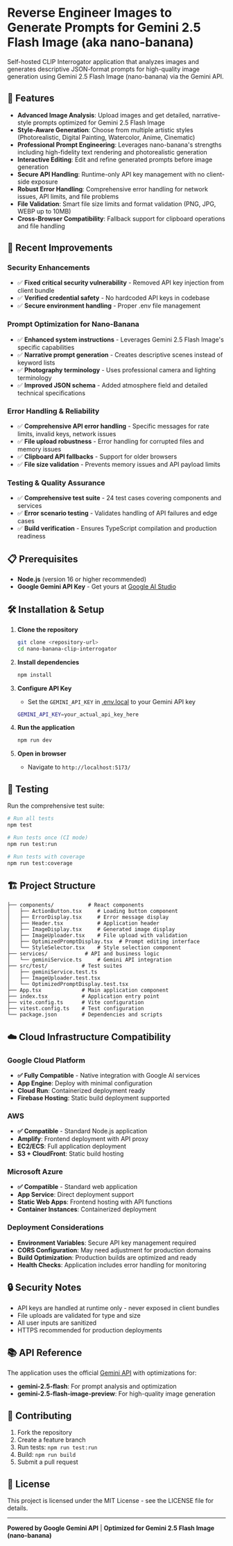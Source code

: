 # Reverse Engineer Images to Generate Prompts for Gemini 2.5 Flash Image (aka nano-banana)

Self-hosted CLIP Interrogator application that analyzes images and generates descriptive JSON-format prompts for high-quality image generation using Gemini 2.5 Flash Image (nano-banana) via the Gemini API.

## 🚀 Features

- **Advanced Image Analysis**: Upload images and get detailed, narrative-style prompts optimized for Gemini 2.5 Flash Image
- **Style-Aware Generation**: Choose from multiple artistic styles (Photorealistic, Digital Painting, Watercolor, Anime, Cinematic)
- **Professional Prompt Engineering**: Leverages nano-banana's strengths including high-fidelity text rendering and photorealistic generation
- **Interactive Editing**: Edit and refine generated prompts before image generation
- **Secure API Handling**: Runtime-only API key management with no client-side exposure
- **Robust Error Handling**: Comprehensive error handling for network issues, API limits, and file problems
- **File Validation**: Smart file size limits and format validation (PNG, JPG, WEBP up to 10MB)
- **Cross-Browser Compatibility**: Fallback support for clipboard operations and file handling

## 🔧 Recent Improvements

### Security Enhancements
- ✅ **Fixed critical security vulnerability** - Removed API key injection from client bundle
- ✅ **Verified credential safety** - No hardcoded API keys in codebase
- ✅ **Secure environment handling** - Proper .env file management

### Prompt Optimization for Nano-Banana
- ✅ **Enhanced system instructions** - Leverages Gemini 2.5 Flash Image's specific capabilities
- ✅ **Narrative prompt generation** - Creates descriptive scenes instead of keyword lists
- ✅ **Photography terminology** - Uses professional camera and lighting terminology
- ✅ **Improved JSON schema** - Added atmosphere field and detailed technical specifications

### Error Handling & Reliability
- ✅ **Comprehensive API error handling** - Specific messages for rate limits, invalid keys, network issues
- ✅ **File upload robustness** - Error handling for corrupted files and memory issues
- ✅ **Clipboard API fallbacks** - Support for older browsers
- ✅ **File size validation** - Prevents memory issues and API payload limits

### Testing & Quality Assurance
- ✅ **Comprehensive test suite** - 24 test cases covering components and services
- ✅ **Error scenario testing** - Validates handling of API failures and edge cases
- ✅ **Build verification** - Ensures TypeScript compilation and production readiness

## 📋 Prerequisites

- **Node.js** (version 16 or higher recommended)
- **Google Gemini API Key** - Get yours at [Google AI Studio](https://aistudio.google.com/)

## 🛠️ Installation & Setup

1. **Clone the repository**
   ```bash
   git clone <repository-url>
   cd nano-banana-clip-interrogator
   ```

2. **Install dependencies**
   ```bash
   npm install
   ```

3. **Configure API Key**
   - Set the `GEMINI_API_KEY` in [.env.local](.env.local) to your Gemini API key
   ```bash
   GEMINI_API_KEY=your_actual_api_key_here
   ```

4. **Run the application**
   ```bash
   npm run dev
   ```

5. **Open in browser**
   - Navigate to `http://localhost:5173/`

## 🧪 Testing

Run the comprehensive test suite:

```bash
# Run all tests
npm test

# Run tests once (CI mode)
npm run test:run

# Run tests with coverage
npm run test:coverage
```

## 🏗️ Project Structure

```
├── components/           # React components
│   ├── ActionButton.tsx     # Loading button component
│   ├── ErrorDisplay.tsx     # Error message display
│   ├── Header.tsx           # Application header
│   ├── ImageDisplay.tsx     # Generated image display
│   ├── ImageUploader.tsx    # File upload with validation
│   ├── OptimizedPromptDisplay.tsx  # Prompt editing interface
│   └── StyleSelector.tsx    # Style selection component
├── services/            # API and business logic
│   └── geminiService.ts     # Gemini API integration
├── src/test/           # Test suites
│   ├── geminiService.test.ts
│   ├── ImageUploader.test.tsx
│   └── OptimizedPromptDisplay.test.tsx
├── App.tsx             # Main application component
├── index.tsx           # Application entry point
├── vite.config.ts      # Vite configuration
├── vitest.config.ts    # Test configuration
└── package.json        # Dependencies and scripts
```

## ☁️ Cloud Infrastructure Compatibility

### Google Cloud Platform
- **✅ Fully Compatible** - Native integration with Google AI services
- **App Engine**: Deploy with minimal configuration
- **Cloud Run**: Containerized deployment ready
- **Firebase Hosting**: Static build deployment supported

### AWS
- **✅ Compatible** - Standard Node.js application
- **Amplify**: Frontend deployment with API proxy
- **EC2/ECS**: Full application deployment
- **S3 + CloudFront**: Static build hosting

### Microsoft Azure
- **✅ Compatible** - Standard web application
- **App Service**: Direct deployment support
- **Static Web Apps**: Frontend hosting with API functions
- **Container Instances**: Containerized deployment

### Deployment Considerations
- **Environment Variables**: Secure API key management required
- **CORS Configuration**: May need adjustment for production domains
- **Build Optimization**: Production builds are optimized and ready
- **Health Checks**: Application includes error handling for monitoring

## 🔒 Security Notes

- API keys are handled at runtime only - never exposed in client bundles
- File uploads are validated for type and size
- All user inputs are sanitized
- HTTPS recommended for production deployments

## 📚 API Reference

The application uses the official [Gemini API](https://ai.google.dev/gemini-api/docs/image-generation) with optimizations for:
- **gemini-2.5-flash**: For prompt analysis and optimization
- **gemini-2.5-flash-image-preview**: For high-quality image generation

## 🤝 Contributing

1. Fork the repository
2. Create a feature branch
3. Run tests: `npm run test:run`
4. Build: `npm run build`
5. Submit a pull request

## 📄 License

This project is licensed under the MIT License - see the LICENSE file for details.

---

**Powered by Google Gemini API** | **Optimized for Gemini 2.5 Flash Image (nano-banana)**
